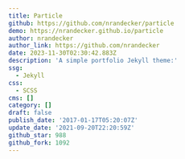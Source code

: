 ```yaml
---
title: Particle
github: https://github.com/nrandecker/particle
demo: https://nrandecker.github.io/particle
author: nrandecker
author_link: https://github.com/nrandecker
date: 2023-11-30T02:30:42.883Z
description: 'A simple portfolio Jekyll theme:'
ssg:
  - Jekyll
css:
  - SCSS
cms: []
category: []
draft: false
publish_date: '2017-01-17T05:20:07Z'
update_date: '2021-09-20T22:20:59Z'
github_star: 988
github_fork: 1092
---
```

